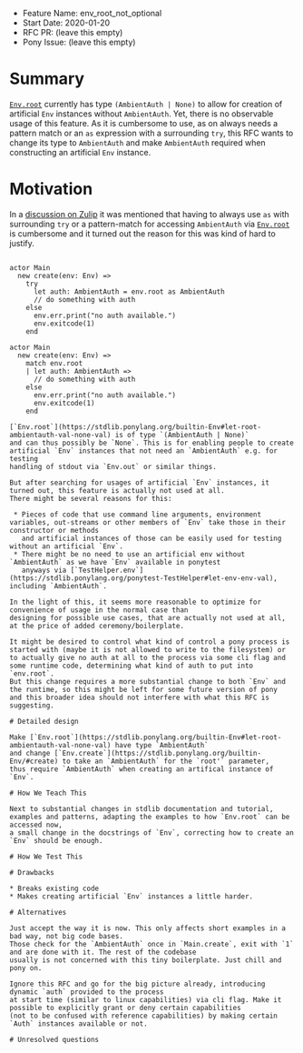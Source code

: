 - Feature Name: env_root_not_optional
- Start Date: 2020-01-20
- RFC PR: (leave this empty)
- Pony Issue: (leave this empty)

# Summary

[`Env.root`](https://stdlib.ponylang.org/builtin-Env#let-root-ambientauth-val-none-val) currently has type `(AmbientAuth | None)` to allow for
creation of artificial `Env` instances without `AmbientAuth`.
Yet, there is no observable usage of this feature. 
As it is cumbersome to use, as on always needs a pattern match 
or an `as` expression with a surrounding `try`, 
this RFC wants to change its type to `AmbientAuth` and make `AmbientAuth` required when constructing
an artificial `Env` instance.

# Motivation

In a [discussion on Zulip](https://ponylang.zulipchat.com/#narrow/stream/189985-beginner-help/topic/Main.20boilerplate) it was mentioned that having to always use `as` with surrounding `try` or a pattern-match
for accessing `AmbientAuth` via [`Env.root`](https://stdlib.ponylang.org/builtin-Env#let-root-ambientauth-val-none-val) is cumbersome and it turned out the reason for this was
kind of hard to justify.

```pony

actor Main
  new create(env: Env) =>
    try
      let auth: AmbientAuth = env.root as AmbientAuth
      // do something with auth
    else
      env.err.print("no auth available.")
      env.exitcode(1)
    end
```

```pony
actor Main
  new create(env: Env) =>
    match env.root
    | let auth: AmbientAuth =>
      // do something with auth
    else
      env.err.print("no auth available.")
      env.exitcode(1)
    end

[`Env.root`](https://stdlib.ponylang.org/builtin-Env#let-root-ambientauth-val-none-val) is of type `(AmbientAuth | None)`
and can thus possibly be `None`. This is for enabling people to create artificial `Env` instances that not need an `AmbientAuth` e.g. for testing
handling of stdout via `Env.out` or similar things.

But after searching for usages of artificial `Env` instances, it turned out, this feature is actually not used at all.
There might be several reasons for this:

 * Pieces of code that use command line arguments, environment variables, out-streams or other members of `Env` take those in their constructor or methods
   and artificial instances of those can be easily used for testing without an artificial `Env`.
 * There might be no need to use an artificial env without `AmbientAuth` as we have `Env` available in ponytest
   anyways via [`TestHelper.env`](https://stdlib.ponylang.org/ponytest-TestHelper#let-env-env-val), including `AmbientAuth`.

In the light of this, it seems more reasonable to optimize for convenience of usage in the normal case than
designing for possible use cases, that are actually not used at all, at the price of added ceremony/boilerplate.

It might be desired to control what kind of control a pony process is started with (maybe it is not allowed to write to the filesystem) or
to actually give no auth at all to the process via some cli flag and some runtime code, determining what kind of auth to put into `env.root`.
But this change requires a more substantial change to both `Env` and the runtime, so this might be left for some future version of pony
and this broader idea should not interfere with what this RFC is suggesting.

# Detailed design

Make [`Env.root`](https://stdlib.ponylang.org/builtin-Env#let-root-ambientauth-val-none-val) have type `AmbientAuth`
and change [`Env.create`](https://stdlib.ponylang.org/builtin-Env/#create) to take an `AmbientAuth` for the `root'` parameter,
thus require `AmbientAuth` when creating an artifical instance of `Env`.

# How We Teach This

Next to substantial changes in stdlib documentation and tutorial, examples and patterns, adapting the examples to how `Env.root` can be accessed now, 
a small change in the docstrings of `Env`, correcting how to create an `Env` should be enough.

# How We Test This

# Drawbacks

* Breaks existing code
* Makes creating artificial `Env` instances a little harder.

# Alternatives

Just accept the way it is now. This only affects short examples in a bad way, not big code bases.
Those check for the `AmbientAuth` once in `Main.create`, exit with `1` and are done with it. The rest of the codebase
usually is not concerned with this tiny boilerplate. Just chill and pony on.

Ignore this RFC and go for the big picture already, introducing dynamic `auth` provided to the process
at start time (similar to linux capabilities) via cli flag. Make it possible to explicitly grant or deny certain capabilities 
(not to be confused with reference capabilities) by making certain `Auth` instances available or not.

# Unresolved questions

